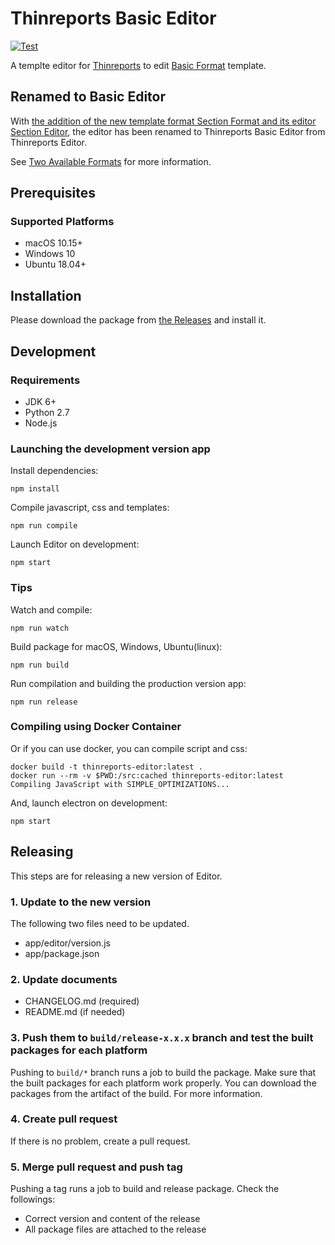 # Thinreports Basic Editor

[![Test](https://github.com/thinreports/thinreports-editor/actions/workflows/test.yml/badge.svg)](https://github.com/thinreports/thinreports-editor/actions/workflows/test.yml)

A templte editor for [Thinreports](https://github.com/thinreports/thinreports) to edit [Basic Format](https://github.com/thinreports/thinreports#basic-format) template.

## Renamed to Basic Editor

With [the addition of the new template format Section Format and its editor Section Editor](https://github.com/thinreports/thinreports/issues/12), the editor has been renamed to Thinreports Basic Editor from Thinreports Editor.

See [Two Available Formats](https://github.com/thinreports/thinreports#two-available-formats) for more information.

## Prerequisites

### Supported Platforms

 * macOS 10.15+
 * Windows 10
 * Ubuntu 18.04+

## Installation

Please download the package from [the Releases](https://github.com/thinreports/thinreports-editor/releases) and install it.

## Development

### Requirements

  * JDK 6+
  * Python 2.7
  * Node.js

### Launching the development version app

Install dependencies:
```
npm install
```

Compile javascript, css and templates:
```
npm run compile
```

Launch Editor on development:
```
npm start
```

### Tips

Watch and compile:
```
npm run watch
```

Build package for macOS, Windows, Ubuntu(linux):
```
npm run build
```

Run compilation and building the production version app:
```
npm run release
```

### Compiling using Docker Container

Or if you can use docker, you can compile script and css:

```
docker build -t thinreports-editor:latest .
docker run --rm -v $PWD:/src:cached thinreports-editor:latest
Compiling JavaScript with SIMPLE_OPTIMIZATIONS...
```

And, launch electron on development:

```
npm start
```

## Releasing

This steps are for releasing a new version of Editor.

### 1. Update to the new version

The following two files need to be updated.

- app/editor/version.js
- app/package.json

### 2. Update documents

- CHANGELOG.md (required)
- README.md (if needed)

### 3. Push them to `build/release-x.x.x` branch and test the built packages for each platform

Pushing to `build/*` branch runs a job to build the package. Make sure that the built packages for each platform work properly. You can download the packages from the artifact of the build. For more information.

### 4. Create pull request

If there is no problem, create a pull request.

### 5. Merge pull request and push tag

Pushing a tag runs a job to build and release package. Check the followings:

- Correct version and content of the release
- All package files are attached to the release
